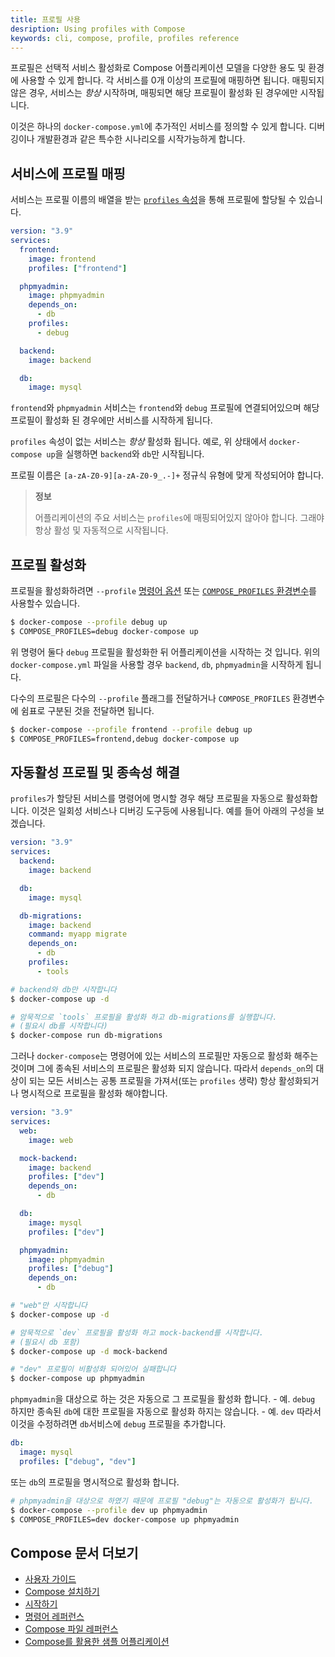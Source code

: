 ```yaml
---
title: 프로필 사용
desription: Using profiles with Compose
keywords: cli, compose, profile, profiles reference
---
```


프로필은 선택적 서비스 활성화로 Compose 어플리케이션 모델을 다양한 용도 및 환경에 사용할 수 있게 합니다.
각 서비스를 0개 이상의 프로필에 매핑하면 됩니다.
매핑되지 않은 경우, 서비스는 _항상_ 시작하며, 매핑되면 해당 프로필이 활성화 된 경우에만 시작됩니다.

이것은 하나의 `docker-compose.yml`에 추가적인 서비스를 정의할 수 있게 합니다.
디버깅이나 개발환경과 같은 특수한 시나리오를 시작가능하게 합니다.

## 서비스에 프로필 매핑

서비스는 프로필 이름의 배열을 받는 [`profiles` 속성](compose-file/compose-file-v3.md#profiles)을 통해 프로필에 할당될 수 있습니다.

```yaml
version: "3.9"
services:
  frontend:
    image: frontend
    profiles: ["frontend"]

  phpmyadmin:
    image: phpmyadmin
    depends_on:
      - db
    profiles:
      - debug

  backend:
    image: backend

  db:
    image: mysql
```

`frontend`와 `phpmyadmin` 서비스는 `frontend`와 `debug` 프로필에 연결되어있으며 해당 프로필이 활성화 된 경우에만 서비스를 시작하게 됩니다.

`profiles` 속성이 없는 서비스는 _항상_ 활성화 됩니다. 예로, 위 상태에서 `docker-compose up`을 실행하면 `backend`와 `db`만 시작됩니다.

프로필 이름은 `[a-zA-Z0-9][a-zA-Z0-9_.-]+` 정규식 유형에 맞게 작성되어야 합니다.

> **정보**
>
> 어플리케이션의 주요 서비스는 `profiles`에 매핑되어있지 않아야 합니다. 그래야 항상 활성 및 자동적으로 시작됩니다.

## 프로필 활성화

프로필을 활성화하려면 `--profile` [명령어 옵션](reference/overview.md) 또는 [`COMPOSE_PROFILES` 환경변수](reference/envvars.md#compose_profiles)를 사용할수 있습니다.

```sh
$ docker-compose --profile debug up
$ COMPOSE_PROFILES=debug docker-compose up
```

위 명령어 둘다 `debug` 프로필을 활성화한 뒤 어플리케이션을 시작하는 것 입니다.
위의 `docker-compose.yml` 파일을 사용할 경우 `backend`, `db`, `phpmyadmin`을 시작하게 됩니다.

다수의 프로필은 다수의 `--profile` 플래그를 전달하거나 `COMPOSE_PROFILES` 환경변수에 쉼표로 구분된 것을 전달하면 됩니다.

```sh
$ docker-compose --profile frontend --profile debug up
$ COMPOSE_PROFILES=frontend,debug docker-compose up
```

## 자동활성 프로필 및 종속성 해결

`profiles`가 할당된 서비스를 명령어에 명시할 경우 해당 프로필을 자동으로 활성화합니다.
이것은 일회성 서비스나 디버깅 도구등에 사용됩니다.
예를 들어 아래의 구성을 보겠습니다.

```yaml
version: "3.9"
services:
  backend:
    image: backend

  db:
    image: mysql

  db-migrations:
    image: backend
    command: myapp migrate
    depends_on:
      - db
    profiles:
      - tools
```

```sh
# backend와 db만 시작합니다
$ docker-compose up -d

# 암묵적으로 `tools` 프로필을 활성화 하고 db-migrations를 실행합니다.
# (필요시 db를 시작합니다)
$ docker-compose run db-migrations
```

그러나 `docker-compose`는 명령어에 있는 서비스의 프로필만 자동으로 활성화 해주는 것이며 그에 종속된 서비스의 프로필은 활성화 되지 않습니다.
따라서 `depends_on`의 대상이 되는 모든 서비스는 공통 프로필을 가져서(또는 `profiles` 생략) 항상 활성화되거나 명시적으로 프로필을 활성화 해야합니다.

```yaml
version: "3.9"
services:
  web:
    image: web

  mock-backend:
    image: backend
    profiles: ["dev"]
    depends_on:
      - db

  db:
    image: mysql
    profiles: ["dev"]

  phpmyadmin:
    image: phpmyadmin
    profiles: ["debug"]
    depends_on:
      - db
```

```sh
# "web"만 시작합니다
$ docker-compose up -d

# 암묵적으로 `dev` 프로필을 활성화 하고 mock-backend를 시작합니다.
# (필요시 db 포함)
$ docker-compose up -d mock-backend

# "dev" 프로필이 비활성화 되어있어 실패합니다
$ docker-compose up phpmyadmin
```

`phpmyadmin`을 대상으로 하는 것은 자동으로 그 프로필을 활성화 합니다. - 예. `debug`
하지만 종속된 `db`에 대한 프로필을 자동으로 활성화 하지는 않습니다. - 예. `dev`
따라서 이것을 수정하려면 `db`서비스에 `debug` 프로필을 추가합니다.

```yaml
db:
  image: mysql
  profiles: ["debug", "dev"]
```

또는 `db`의 프로필을 명시적으로 활성화 합니다.

```sh
# phpmyadmin을 대상으로 하였기 때문에 프로필 "debug"는 자동으로 활성화가 됩니다.
$ docker-compose --profile dev up phpmyadmin
$ COMPOSE_PROFILES=dev docker-compose up phpmyadmin
```

## Compose 문서 더보기

- [사용자 가이드](index.md)
- [Compose 설치하기](install.md)
- [시작하기](gettingstarted.md)
- [명령어 레퍼런스](reference/index.md)
- [Compose 파일 레퍼런스](compose-file/index.md)
- [Compose를 활용한 샘플 어플리케이션](samples-for-compose.md)